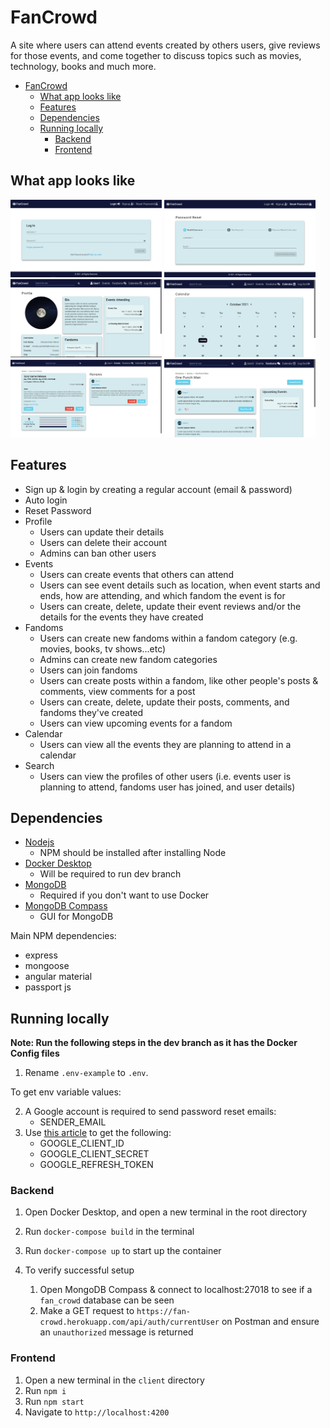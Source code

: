 # FanCrowd

A site where users can attend events created by others users, give reviews for those events, and come together to discuss topics such as movies, technology, books and much more.

- [FanCrowd](#fancrowd)
  - [What app looks like](#what-app-looks-like)
  - [Features](#features)
  - [Dependencies](#dependencies)
  - [Running locally](#running-locally)
    - [Backend](#backend)
    - [Frontend](#frontend)

## What app looks like

<img src="pictures/Login_Page.png" title="Login Page" width="48%"> <img src="pictures/Reset_Password_Page.png" title="Reset Password Page" width="48%">
<img src="pictures/Profile_Page.png" title="Profile Page" width="48%"> <img src="pictures/Calendar_Page.png" title="Calendar Page" width="48%">
<img src="pictures/Events_Detail_Page.png" title="Event Details Page" width="48%"> <img src="pictures/Fandoms_Page.png" title="Fandoms Page" width="48%">

## Features

- Sign up & login by creating a regular account (email & password)
- Auto login
- Reset Password
- Profile
  - Users can update their details
  - Users can delete their account
  - Admins can ban other users
- Events
  - Users can create events that others can attend
  - Users can see event details such as location, when event starts and ends, how are attending, and which fandom the event is for
  - Users can create, delete, update their event reviews and/or the details for the events they have created
- Fandoms
  - Users can create new fandoms within a fandom category (e.g. movies, books, tv shows...etc)
  - Admins can create new fandom categories
  - Users can join fandoms
  - Users can create posts within a fandom, like other people's posts & comments, view comments for a post
  - Users can create, delete, update their posts, comments, and fandoms they've created
  - Users can view upcoming events for a fandom
- Calendar
  - Users can view all the events they are planning to attend in a calendar
- Search
  - Users can view the profiles of other users (i.e. events user is planning to attend, fandoms user has joined, and user details)

## Dependencies

- [Nodejs](https://nodejs.org/en/download/)
  - NPM should be installed after installing Node
- [Docker Desktop](https://www.docker.com/products/docker-desktop)
  - Will be required to run dev branch
- [MongoDB](https://www.mongodb.com/try/download/community)
  - Required if you don't want to use Docker
- [MongoDB Compass](https://www.mongodb.com/try/download/compass)
  - GUI for MongoDB

Main NPM dependencies:

- express
- mongoose
- angular material
- passport js

## Running locally

**Note: Run the following steps in the dev branch as it has the Docker Config files**

1. Rename `.env-example` to `.env`.

To get env variable values:

2.  A Google account is required to send password reset emails:
    - SENDER_EMAIL
3.  Use [this article](https://dev.to/chandrapantachhetri/sending-emails-securely-using-node-js-nodemailer-smtp-gmail-and-oauth2-g3a) to get the following:
    - GOOGLE_CLIENT_ID
    - GOOGLE_CLIENT_SECRET
    - GOOGLE_REFRESH_TOKEN

### Backend

1. Open Docker Desktop, and open a new terminal in the root directory
2. Run `docker-compose build` in the terminal
3. Run `docker-compose up` to start up the container
4. To verify successful setup

   1. Open MongoDB Compass & connect to localhost:27018 to see if a `fan_crowd` database can be seen
   2. Make a GET request to `https://fan-crowd.herokuapp.com/api/auth/currentUser` on Postman and ensure an `unauthorized` message is returned

### Frontend

1. Open a new terminal in the `client` directory
2. Run `npm i`
3. Run `npm start`
4. Navigate to `http://localhost:4200`
